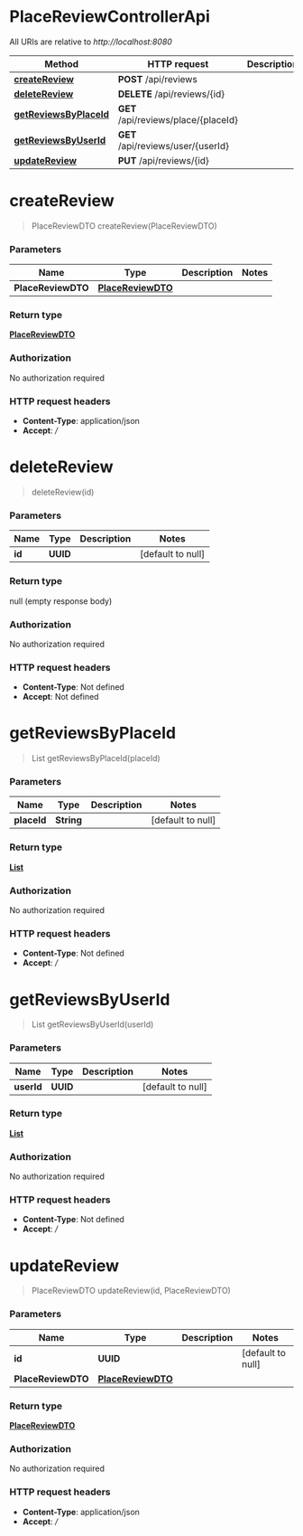 # PlaceReviewControllerApi

All URIs are relative to *http://localhost:8080*

| Method | HTTP request | Description |
|------------- | ------------- | -------------|
| [**createReview**](PlaceReviewControllerApi.md#createReview) | **POST** /api/reviews |  |
| [**deleteReview**](PlaceReviewControllerApi.md#deleteReview) | **DELETE** /api/reviews/{id} |  |
| [**getReviewsByPlaceId**](PlaceReviewControllerApi.md#getReviewsByPlaceId) | **GET** /api/reviews/place/{placeId} |  |
| [**getReviewsByUserId**](PlaceReviewControllerApi.md#getReviewsByUserId) | **GET** /api/reviews/user/{userId} |  |
| [**updateReview**](PlaceReviewControllerApi.md#updateReview) | **PUT** /api/reviews/{id} |  |


<a name="createReview"></a>
# **createReview**
> PlaceReviewDTO createReview(PlaceReviewDTO)



### Parameters

|Name | Type | Description  | Notes |
|------------- | ------------- | ------------- | -------------|
| **PlaceReviewDTO** | [**PlaceReviewDTO**](../Models/PlaceReviewDTO.md)|  | |

### Return type

[**PlaceReviewDTO**](../Models/PlaceReviewDTO.md)

### Authorization

No authorization required

### HTTP request headers

- **Content-Type**: application/json
- **Accept**: */*

<a name="deleteReview"></a>
# **deleteReview**
> deleteReview(id)



### Parameters

|Name | Type | Description  | Notes |
|------------- | ------------- | ------------- | -------------|
| **id** | **UUID**|  | [default to null] |

### Return type

null (empty response body)

### Authorization

No authorization required

### HTTP request headers

- **Content-Type**: Not defined
- **Accept**: Not defined

<a name="getReviewsByPlaceId"></a>
# **getReviewsByPlaceId**
> List getReviewsByPlaceId(placeId)



### Parameters

|Name | Type | Description  | Notes |
|------------- | ------------- | ------------- | -------------|
| **placeId** | **String**|  | [default to null] |

### Return type

[**List**](../Models/PlaceReviewDTO.md)

### Authorization

No authorization required

### HTTP request headers

- **Content-Type**: Not defined
- **Accept**: */*

<a name="getReviewsByUserId"></a>
# **getReviewsByUserId**
> List getReviewsByUserId(userId)



### Parameters

|Name | Type | Description  | Notes |
|------------- | ------------- | ------------- | -------------|
| **userId** | **UUID**|  | [default to null] |

### Return type

[**List**](../Models/PlaceReviewDTO.md)

### Authorization

No authorization required

### HTTP request headers

- **Content-Type**: Not defined
- **Accept**: */*

<a name="updateReview"></a>
# **updateReview**
> PlaceReviewDTO updateReview(id, PlaceReviewDTO)



### Parameters

|Name | Type | Description  | Notes |
|------------- | ------------- | ------------- | -------------|
| **id** | **UUID**|  | [default to null] |
| **PlaceReviewDTO** | [**PlaceReviewDTO**](../Models/PlaceReviewDTO.md)|  | |

### Return type

[**PlaceReviewDTO**](../Models/PlaceReviewDTO.md)

### Authorization

No authorization required

### HTTP request headers

- **Content-Type**: application/json
- **Accept**: */*

